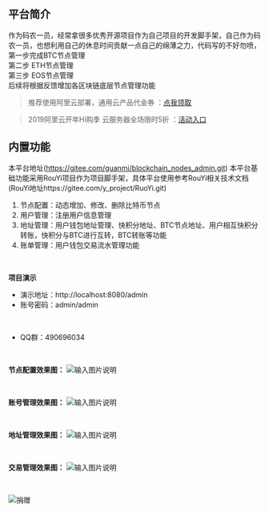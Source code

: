 ## 平台简介
作为码农一员，经常拿很多优秀开源项目作为自己项目的开发脚手架，自己作为码农一员，也想利用自己的休息时间贡献一点自己的绵薄之力，代码写的不好勿喷，
<br>
第一步完成BTC节点管理<br>
第二步 ETH节点管理 <br>
第三步 EOS节点管理 <br>
后续将根据反馈增加各区块链底层节点管理功能<br>

> 推荐使用阿里云部署，通用云产品代金券 ：[点我领取](https://promotion.aliyun.com/ntms/yunparter/invite.html?userCode=p1zczxzh)  

> 2019阿里云开年Hi购季 云服务器全场限时5折 ：[活动入口](https://www.aliyun.com/acts/product-section-2019/new-users?spm=5176.11544616.1091375.1.8d3323e8t6LVNQ&userCode=p1zczxzh) 

## 内置功能
本平台地址(https://gitee.com/guanmi/blockchain_nodes_admin.git)
本平台基础功能采用RouYi项目作为项目脚手架，具体平台使用参考RouYi相关技术文档(RouYi地址https://gitee.com/y_project/RuoYi.git)

1.  节点配置：动态增加、修改、删除比特币节点
2.  用户管理：注册用户信息管理
2.  地址管理：用户钱包地址管理、快积分地址、BTC节点地址、用户相互快积分转账，快积分与BTC进行互转，BTC转账等功能
3.  账单管理：用户钱包交易流水管理功能

<br>

 **项目演示**
- 演示地址：http://localhost:8080/admin
- 账号密码：admin/admin



<br>

- QQ群：490696034

<br>

**节点配置效果图：** 
![输入图片说明](http://guanmi.gitee.io/images/node_config.png "在这里输入图片标题")

<br>

**账号管理效果图：** 
![输入图片说明](http://guanmi.gitee.io/images/account.png "在这里输入图片标题")

<br>

**地址管理效果图：**
![输入图片说明](http://guanmi.gitee.io/images/account_address.png "在这里输入图片标题")

<br>

**交易管理效果图：**
![输入图片说明](http://guanmi.gitee.io/images/transaction.png "在这里输入图片标题")

<br>

![捐赠](http://guanmi.gitee.io/images/ali_pay.png "捐赠") 




